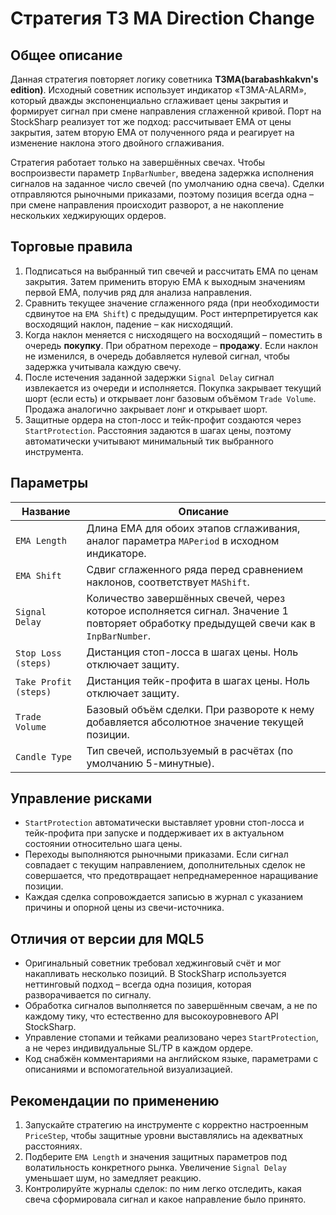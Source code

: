 # Стратегия T3 MA Direction Change

## Общее описание
Данная стратегия повторяет логику советника **T3MA(barabashkakvn's edition)**. Исходный советник использует индикатор «T3MA-ALARM», который дважды экспоненциально сглаживает цены закрытия и формирует сигнал при смене направления сглаженной кривой. Порт на StockSharp реализует тот же подход: рассчитывает EMA от цены закрытия, затем вторую EMA от полученного ряда и реагирует на изменение наклона этого двойного сглаживания.

Стратегия работает только на завершённых свечах. Чтобы воспроизвести параметр `InpBarNumber`, введена задержка исполнения сигналов на заданное число свечей (по умолчанию одна свеча). Сделки отправляются рыночными приказами, поэтому позиция всегда одна – при смене направления происходит разворот, а не накопление нескольких хеджирующих ордеров.

## Торговые правила
1. Подписаться на выбранный тип свечей и рассчитать EMA по ценам закрытия. Затем применить вторую EMA к выходным значениям первой EMA, получив ряд для анализа направления.
2. Сравнить текущее значение сглаженного ряда (при необходимости сдвинутое на `EMA Shift`) с предыдущим. Рост интерпретируется как восходящий наклон, падение – как нисходящий.
3. Когда наклон меняется с нисходящего на восходящий – поместить в очередь **покупку**. При обратном переходе – **продажу**. Если наклон не изменился, в очередь добавляется нулевой сигнал, чтобы задержка учитывала каждую свечу.
4. После истечения заданной задержки `Signal Delay` сигнал извлекается из очереди и исполняется. Покупка закрывает текущий шорт (если есть) и открывает лонг базовым объёмом `Trade Volume`. Продажа аналогично закрывает лонг и открывает шорт.
5. Защитные ордера на стоп-лосс и тейк-профит создаются через `StartProtection`. Расстояния задаются в шагах цены, поэтому автоматически учитывают минимальный тик выбранного инструмента.

## Параметры
| Название | Описание |
| --- | --- |
| `EMA Length` | Длина EMA для обоих этапов сглаживания, аналог параметра `MAPeriod` в исходном индикаторе. |
| `EMA Shift` | Сдвиг сглаженного ряда перед сравнением наклонов, соответствует `MAShift`. |
| `Signal Delay` | Количество завершённых свечей, через которое исполняется сигнал. Значение 1 повторяет обработку предыдущей свечи как в `InpBarNumber`. |
| `Stop Loss (steps)` | Дистанция стоп-лосса в шагах цены. Ноль отключает защиту. |
| `Take Profit (steps)` | Дистанция тейк-профита в шагах цены. Ноль отключает защиту. |
| `Trade Volume` | Базовый объём сделки. При развороте к нему добавляется абсолютное значение текущей позиции. |
| `Candle Type` | Тип свечей, используемый в расчётах (по умолчанию 5-минутные). |

## Управление рисками
* `StartProtection` автоматически выставляет уровни стоп-лосса и тейк-профита при запуске и поддерживает их в актуальном состоянии относительно шага цены.
* Переходы выполняются рыночными приказами. Если сигнал совпадает с текущим направлением, дополнительных сделок не совершается, что предотвращает непреднамеренное наращивание позиции.
* Каждая сделка сопровождается записью в журнал с указанием причины и опорной цены из свечи-источника.

## Отличия от версии для MQL5
* Оригинальный советник требовал хеджинговый счёт и мог накапливать несколько позиций. В StockSharp используется неттинговый подход – всегда одна позиция, которая разворачивается по сигналу.
* Обработка сигналов выполняется по завершённым свечам, а не по каждому тику, что естественно для высокоуровневого API StockSharp.
* Управление стопами и тейками реализовано через `StartProtection`, а не через индивидуальные SL/TP в каждом ордере.
* Код снабжён комментариями на английском языке, параметрами с описаниями и вспомогательной визуализацией.

## Рекомендации по применению
1. Запускайте стратегию на инструменте с корректно настроенным `PriceStep`, чтобы защитные уровни выставлялись на адекватных расстояниях.
2. Подберите `EMA Length` и значения защитных параметров под волатильность конкретного рынка. Увеличение `Signal Delay` уменьшает шум, но замедляет реакцию.
3. Контролируйте журналы сделок: по ним легко отследить, какая свеча сформировала сигнал и какое направление было принято.
